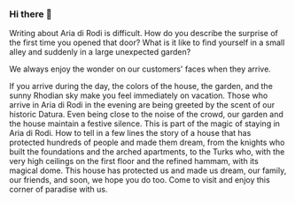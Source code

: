 ### Hi there 👋

<!--
**ariadirodi/ariadirodi** is a ✨ _special_ ✨ repository because its `README.md` (this file) appears on your GitHub profile.

Here are some ideas to get you started:

- 🔭 I’m currently working on ...
- 🌱 I’m currently learning ...
- 👯 I’m looking to collaborate on ...
- 🤔 I’m looking for help with ...
- 💬 Ask me about ...
- 📫 How to reach me: ...
- 😄 Pronouns: ...
- ⚡ Fun fact: ...
-->
Writing about Aria di Rodi is difficult. 
How do you describe the surprise of the first time you opened that door? 
What is it like to find yourself in a small alley and suddenly in a large unexpected garden?

We always enjoy the wonder on our customers' faces when they arrive.

If you arrive during the day, the colors of the house, the garden, and the sunny Rhodian sky make you feel immediately on vacation.
Those who arrive in Aria di Rodi in the evening are being greeted by the scent of our historic Datura.
Even being close to the noise of the crowd, our garden and the house maintain a festive silence. This is part of the magic of staying in Aria di Rodi.
How to tell in a few lines the story of a house that has protected hundreds of people and made them dream, from the knights who built the foundations and the arched apartments, to the Turks who, with the very high ceilings on the first floor and the refined hammam, with its magical dome.
This house has protected us and made us dream, our family, our friends, and soon, we hope you do too.
Come to visit and enjoy this corner of paradise with us.
